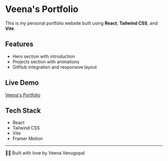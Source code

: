 # Veena's Portfolio

This is my personal portfolio website built using **React**, **Tailwind CSS**, and **Vite**.

## Features

- Hero section with introduction
- Projects section with animations
- GitHub integration and responsive layout

## Live Demo

[Veena's Portfolio](https://veena-dev.netlify.app/)

## Tech Stack

- React
- Tailwind CSS
- Vite
- Framer Motion

---

👩‍💻 Built with love by Veena Venugopal
